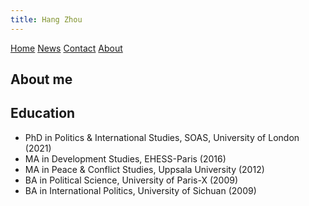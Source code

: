 ```yaml
---
title: Hang Zhou
---
```


<div class="topnav">
  <a class="active" href="#home">Home</a>
  <a href="#news">News</a>
  <a href="#contact">Contact</a>
  <a href="#about">About</a>
</div>


## About me


## Education
  * PhD in Politics & International Studies, SOAS, University of London (2021)
  * MA in Development Studies, EHESS-Paris (2016)
  * MA in Peace & Conflict Studies, Uppsala University (2012)
  * BA in Political Science, University of Paris-X (2009)
  * BA in International Politics, University of Sichuan (2009)
